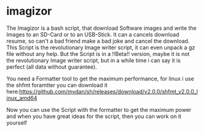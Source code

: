 # imagizor
The Imagizor is a bash script, that download Software images and write the Images to an SD-Card or to an USB-Stick.
It can a cancels download resume, so can't a bad friend make a bad joke and cancel the download. 
This Script is the revolutionary Image writer script, it can even unpack a gz file without any help.
But the Script is in a !!Beta!! version, maybe it is not the revolutionary Image writer script, but in a while time i can say it is perfect (all data without guarantee).

You need a Formatter tool to get the maximum performance, for linux i use the shfmt foramtter you can download it here:https://github.com/mvdan/sh/releases/download/v2.0.0/shfmt_v2.0.0_linux_amd64

Now you can use the Script with the formatter to get the maximum power and when you have great ideas for the script, then you can work on it yourself
